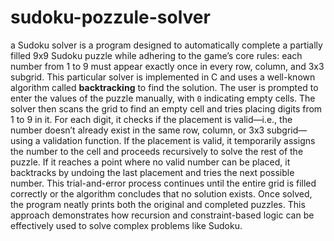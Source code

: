 # sudoku-pozzule-solver
a Sudoku solver is a program designed to automatically complete a partially filled 9x9 Sudoku puzzle while adhering to the game’s core rules: each number from 1 to 9 must appear exactly once in every row, column, and 3x3 subgrid. This particular solver is implemented in C and uses a well-known algorithm called **backtracking** to find the solution. The user is prompted to enter the values of the puzzle manually, with `0` indicating empty cells. The solver then scans the grid to find an empty cell and tries placing digits from 1 to 9 in it. For each digit, it checks if the placement is valid—i.e., the number doesn’t already exist in the same row, column, or 3x3 subgrid—using a validation function. If the placement is valid, it temporarily assigns the number to the cell and proceeds recursively to solve the rest of the puzzle. If it reaches a point where no valid number can be placed, it backtracks by undoing the last placement and tries the next possible number. This trial-and-error process continues until the entire grid is filled correctly or the algorithm concludes that no solution exists. Once solved, the program neatly prints both the original and completed puzzles. This approach demonstrates how recursion and constraint-based logic can be effectively used to solve complex problems like Sudoku.

